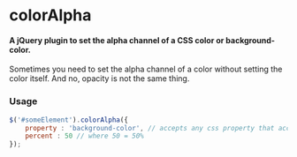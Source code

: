 # colorAlpha
#### A jQuery plugin to set the alpha channel of a CSS color or background-color.

Sometimes you need to set the alpha channel of a color without setting the color itself. And no, opacity is not the same thing.

### Usage

```js
$('#someElement').colorAlpha({
	property : 'background-color', // accepts any css property that accepts a color (I think)
	percent : 50 // where 50 = 50%
});
```